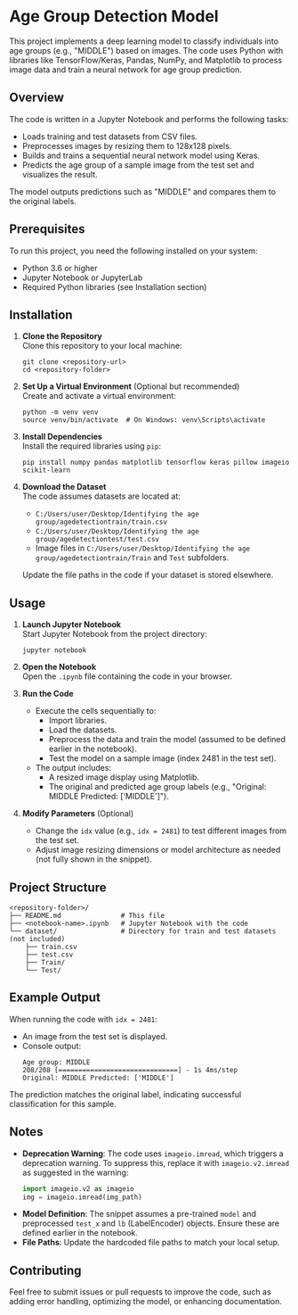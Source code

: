 # Age Group Detection Model

This project implements a deep learning model to classify individuals into age groups (e.g., "MIDDLE") based on images. The code uses Python with libraries like TensorFlow/Keras, Pandas, NumPy, and Matplotlib to process image data and train a neural network for age group prediction.

## Overview

The code is written in a Jupyter Notebook and performs the following tasks:
- Loads training and test datasets from CSV files.
- Preprocesses images by resizing them to 128x128 pixels.
- Builds and trains a sequential neural network model using Keras.
- Predicts the age group of a sample image from the test set and visualizes the result.

The model outputs predictions such as "MIDDLE" and compares them to the original labels.

## Prerequisites

To run this project, you need the following installed on your system:
- Python 3.6 or higher
- Jupyter Notebook or JupyterLab
- Required Python libraries (see Installation section)

## Installation

1. **Clone the Repository**  
   Clone this repository to your local machine:
   ```
   git clone <repository-url>
   cd <repository-folder>
   ```

2. **Set Up a Virtual Environment** (Optional but recommended)  
   Create and activate a virtual environment:
   ```
   python -m venv venv
   source venv/bin/activate  # On Windows: venv\Scripts\activate
   ```

3. **Install Dependencies**  
   Install the required libraries using `pip`:
   ```
   pip install numpy pandas matplotlib tensorflow keras pillow imageio scikit-learn
   ```

4. **Download the Dataset**  
   The code assumes datasets are located at:
   - `C:/Users/user/Desktop/Identifying the age group/agedetectiontrain/train.csv`
   - `C:/Users/user/Desktop/Identifying the age group/agedetectiontest/test.csv`
   - Image files in `C:/Users/user/Desktop/Identifying the age group/agedetectiontrain/Train` and `Test` subfolders.

   Update the file paths in the code if your dataset is stored elsewhere.

## Usage

1. **Launch Jupyter Notebook**  
   Start Jupyter Notebook from the project directory:
   ```
   jupyter notebook
   ```

2. **Open the Notebook**  
   Open the `.ipynb` file containing the code in your browser.

3. **Run the Code**  
   - Execute the cells sequentially to:
     - Import libraries.
     - Load the datasets.
     - Preprocess the data and train the model (assumed to be defined earlier in the notebook).
     - Test the model on a sample image (index 2481 in the test set).
   - The output includes:
     - A resized image display using Matplotlib.
     - The original and predicted age group labels (e.g., "Original: MIDDLE Predicted: ['MIDDLE']").

4. **Modify Parameters** (Optional)  
   - Change the `idx` value (e.g., `idx = 2481`) to test different images from the test set.
   - Adjust image resizing dimensions or model architecture as needed (not fully shown in the snippet).

## Project Structure

```
<repository-folder>/
├── README.md               # This file
├── <notebook-name>.ipynb   # Jupyter Notebook with the code
└── dataset/                # Directory for train and test datasets (not included)
    ├── train.csv
    ├── test.csv
    ├── Train/
    └── Test/
```

## Example Output

When running the code with `idx = 2481`:
- An image from the test set is displayed.
- Console output:
  ```
  Age group: MIDDLE
  208/208 [==============================] - 1s 4ms/step
  Original: MIDDLE Predicted: ['MIDDLE']
  ```

The prediction matches the original label, indicating successful classification for this sample.

## Notes

- **Deprecation Warning**: The code uses `imageio.imread`, which triggers a deprecation warning. To suppress this, replace it with `imageio.v2.imread` as suggested in the warning:
  ```python
  import imageio.v2 as imageio
  img = imageio.imread(img_path)
  ```
- **Model Definition**: The snippet assumes a pre-trained `model` and preprocessed `test_x` and `lb` (LabelEncoder) objects. Ensure these are defined earlier in the notebook.
- **File Paths**: Update the hardcoded file paths to match your local setup.

## Contributing

Feel free to submit issues or pull requests to improve the code, such as adding error handling, optimizing the model, or enhancing documentation.
